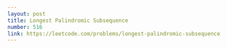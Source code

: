 ```yaml
---
layout: post
title: Longest Palindromic Subsequence
number: 516
link: https://leetcode.com/problems/longest-palindromic-subsequence
---
```

